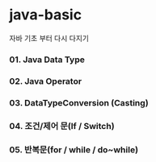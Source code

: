 # java-basic
자바 기초 부터 다시 다지기

### 01. Java Data Type

### 02. Java Operator

### 03.  DataTypeConversion (Casting)

### 04. 조건/제어 문(If / Switch)

### 05. 반복문(for / while / do~while)
